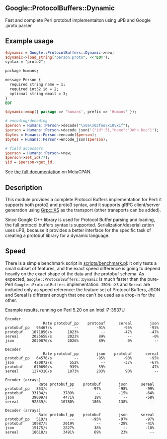 ## Google::ProtocolBuffers::Dynamic
Fast and complete Perl protobuf implementaiton using uPB and Google .proto parser

## Example usage

```perl
$dynamic = Google::ProtocolBuffers::Dynamic->new;
$dynamic->load_string("person.proto", <<'EOT');
syntax = "proto2";

package humans;

message Person {
  required string name = 1;
  required int32 id = 2;
  optional string email = 3;
}
EOT

$dynamic->map({ package => 'humans', prefix => 'Humans' });

# encoding/decoding
$person = Humans::Person->decode("\x0a\x03foo\x10\x1f");
$person = Humans::Person->decode_json('{"id":31,"name":"John Doe"}');
$bytes = Humans::Person->encode($person);
$bytes = Humans::Person->encode_json($person);

# field accessors
$person = Humans::Person->new;
$person->set_id(77);
$id = $person->get_id;
```

See [the full documentation](https://metacpan.org/pod/Google::ProtocolBuffers::Dynamic) on MetaCPAN.

## Description

This module provides a complete Protocol Buffers implementation for Perl: it supports both proto2 and proto3 syntax,
and it supports gRPC client/server generation using [Grpc::XS](https://metacpan.org/pod/Grpc::XS) as the transport (other
transports can be added).

Since Google C++ library is used for Protocol Buffer parsing and loading, the full protocol buffers syntax is supported.
Serialization/deserialization uses uPB, because it provides a better interface for the specific task of creating a protobuf
library for a dynamic language.

## Speed

There is a simple benchmark script in [scripts/benchmark.pl](https://github.com/mbarbon/google-protobuf-dynamic/blob/master/scripts/benchmark.pl):
it only tests a small subset of features, and the exact speed difference is going to depend heavily on the
exact shape of the data and the protobuf schema. As expected, `Google::ProtocolBuffers::Dynamic` is much faster than the
pure-Perl `Google::ProtocolBuffers` implementation. `JSON::XS` and `Sereal` are included only as speed reference: the feature set
of Protocol Buffers, JSON and Sereal is different enough that one can't be used as a drop-in for the other.

Example results, running on Perl 5.20 on an Intel i7-3537U
```
Encoder
                 Rate protobuf_pp    protobuf      sereal        json
protobuf_pp   95467/s          --        -91%        -95%        -95%
protobuf    1071850/s       1023%          --        -47%        -47%
sereal      2025658/s       2022%         89%          --         -0%
json        2029876/s       2026%         89%          0%          --

Decoder
                 Rate protobuf_pp        json    protobuf      sereal
protobuf_pp   64576/s          --        -85%        -90%        -95%
json         420872/s        552%          --        -37%        -67%
protobuf     670690/s        939%         59%          --        -47%
sereal      1274310/s       1873%        203%         90%          --

Encoder (arrays)
               Rate protobuf_pp    protobuf        json      sereal
protobuf_pp   853/s          --        -97%        -98%        -99%
protobuf    33184/s       3789%          --        -15%        -64%
json        39009/s       4471%         18%          --        -58%
sereal      92839/s      10780%        180%        138%          --

Decoder (arrays)
               Rate protobuf_pp    protobuf        json      sereal
protobuf_pp   519/s          --        -95%        -97%        -97%
protobuf    10987/s       2019%          --        -28%        -41%
json        15175/s       2827%         38%          --        -18%
sereal      18618/s       3491%         69%         23%          --
 ```
